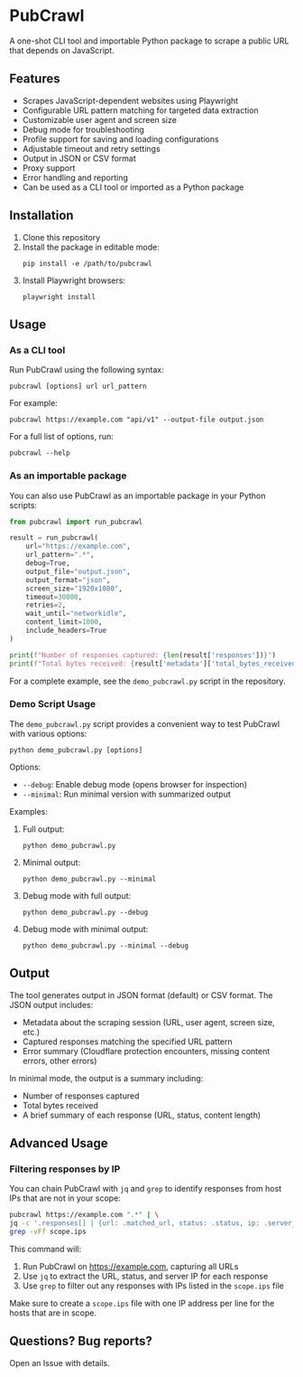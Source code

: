 # PubCrawl

A one-shot CLI tool and importable Python package to scrape a public URL that depends on JavaScript.

## Features

- Scrapes JavaScript-dependent websites using Playwright
- Configurable URL pattern matching for targeted data extraction
- Customizable user agent and screen size
- Debug mode for troubleshooting
- Profile support for saving and loading configurations
- Adjustable timeout and retry settings
- Output in JSON or CSV format
- Proxy support
- Error handling and reporting
- Can be used as a CLI tool or imported as a Python package

## Installation

1. Clone this repository
2. Install the package in editable mode:
   ```
   pip install -e /path/to/pubcrawl
   ```
3. Install Playwright browsers:
   ```
   playwright install
   ```

## Usage

### As a CLI tool

Run PubCrawl using the following syntax:

```
pubcrawl [options] url url_pattern
```

For example:

```
pubcrawl https://example.com "api/v1" --output-file output.json
```

For a full list of options, run:

```
pubcrawl --help
```

### As an importable package

You can also use PubCrawl as an importable package in your Python scripts:

```python
from pubcrawl import run_pubcrawl

result = run_pubcrawl(
    url="https://example.com",
    url_pattern=".*",
    debug=True,
    output_file="output.json",
    output_format="json",
    screen_size="1920x1080",
    timeout=30000,
    retries=2,
    wait_until="networkidle",
    content_limit=1000,
    include_headers=True
)

print(f"Number of responses captured: {len(result['responses'])}")
print(f"Total bytes received: {result['metadata']['total_bytes_received']}")
```

For a complete example, see the `demo_pubcrawl.py` script in the repository.

### Demo Script Usage

The `demo_pubcrawl.py` script provides a convenient way to test PubCrawl with various options:

```
python demo_pubcrawl.py [options]
```

Options:
- `--debug`: Enable debug mode (opens browser for inspection)
- `--minimal`: Run minimal version with summarized output

Examples:

1. Full output:
   ```
   python demo_pubcrawl.py
   ```

2. Minimal output:
   ```
   python demo_pubcrawl.py --minimal
   ```

3. Debug mode with full output:
   ```
   python demo_pubcrawl.py --debug
   ```

4. Debug mode with minimal output:
   ```
   python demo_pubcrawl.py --minimal --debug
   ```

## Output

The tool generates output in JSON format (default) or CSV format. The JSON output includes:

- Metadata about the scraping session (URL, user agent, screen size, etc.)
- Captured responses matching the specified URL pattern
- Error summary (Cloudflare protection encounters, missing content errors, other errors)

In minimal mode, the output is a summary including:
- Number of responses captured
- Total bytes received
- A brief summary of each response (URL, status, content length)

## Advanced Usage

### Filtering responses by IP

You can chain PubCrawl with `jq` and `grep` to identify responses from host IPs that are not in your scope:

```bash
pubcrawl https://example.com ".*" | \
jq -c '.responses[] | {url: .matched_url, status: .status, ip: .server_ip}' | \
grep -vFf scope.ips
```

This command will:
1. Run PubCrawl on https://example.com, capturing all URLs
2. Use `jq` to extract the URL, status, and server IP for each response
3. Use `grep` to filter out any responses with IPs listed in the `scope.ips` file

Make sure to create a `scope.ips` file with one IP address per line for the hosts that are in scope.

## Questions? Bug reports?

Open an Issue with details.
